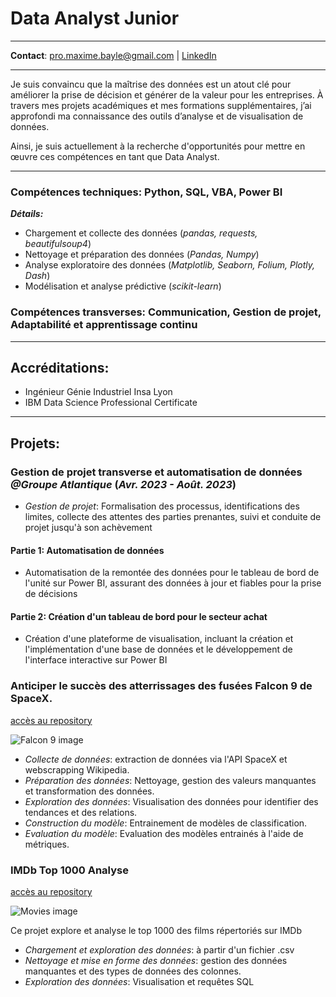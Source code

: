 # Data Analyst Junior

---------

**Contact**: 
pro.maxime.bayle@gmail.com | [LinkedIn](https://www.linkedin.com/in/maxime-bayle/)

---------

Je suis convaincu que la maîtrise des données est un atout clé pour améliorer la prise de décision et générer de la valeur pour les entreprises. À travers mes projets académiques et mes formations supplémentaires, j’ai approfondi ma connaissance des outils d’analyse et de visualisation de données.

Ainsi, je suis actuellement à la recherche d'opportunités pour mettre en œuvre ces compétences en tant que Data Analyst.

---------

### Compétences techniques: Python, SQL, VBA, Power BI
***Détails:***
- Chargement et collecte des données (*pandas, requests, beautifulsoup4*)
- Nettoyage et préparation des données (*Pandas, Numpy*)
- Analyse exploratoire des données (*Matplotlib, Seaborn, Folium, Plotly, Dash*)
- Modélisation et analyse prédictive (*scikit-learn*)

### Compétences transverses: Communication, Gestion de projet, Adaptabilité et apprentissage continu

---------

## Accréditations:

- Ingénieur Génie Industriel Insa Lyon
- IBM Data Science Professional Certificate

---------

## Projets:

### Gestion de projet transverse et automatisation de données _@Groupe Atlantique_ (_Avr. 2023 - Août. 2023_)
- *Gestion de projet*: Formalisation des processus, identifications des limites, collecte des attentes des parties prenantes, suivi et conduite de projet jusqu'à son achèvement
  
#### Partie 1: Automatisation de données
- Automatisation de la remontée des données pour le tableau de bord de l'unité sur Power BI, assurant des données à jour et fiables pour la prise de décisions
  
#### Partie 2: Création d'un tableau de bord pour le secteur achat
- Création d'une plateforme de visualisation, incluant la création et l'implémentation d'une base de données et le développement de l'interface interactive sur Power BI

### Anticiper le succès des atterrissages des fusées Falcon 9 de SpaceX.
[accès au repository](https://github.com/MaximeBayle/spacex-falcon9-analysis)

![Falcon 9 image](https://cdn.lesnumeriques.com/optim/news/22/224764/72e7cc28-les-falcon-9-de-spacex-peuvent-revoler-bonne-nouvelle-pour-l-iss__w800.webp)

- *Collecte de données*: extraction de données via l'API SpaceX et webscrapping Wikipedia.
- *Préparation des données*: Nettoyage, gestion des valeurs manquantes et transformation des données.
- *Exploration des données*: Visualisation des données pour identifier des tendances et des relations.
- *Construction du modèle*: Entrainement de modèles de classification.
- *Evaluation du modèle*: Evaluation des modèles entrainés à l'aide de métriques.

### IMDb Top 1000 Analyse
[accès au repository](https://github.com/MaximeBayle/imdb-movie-analysis)

![Movies image]([https://tse2.mm.bing.net/th?id=OIP.E9wwaTLPszbV41GT1mlC0QHaDn&pid=Api&P=0&h=180](https://w.wallhaven.cc/full/42/wallhaven-42roy9.jpg))

Ce projet explore et analyse le top 1000 des films répertoriés sur IMDb
- *Chargement et exploration des données*: à partir d'un fichier .csv
- *Nettoyage et mise en forme des données*: gestion des données manquantes et des types de données des colonnes.
- *Exploration des données*: Visualisation et requêtes SQL
